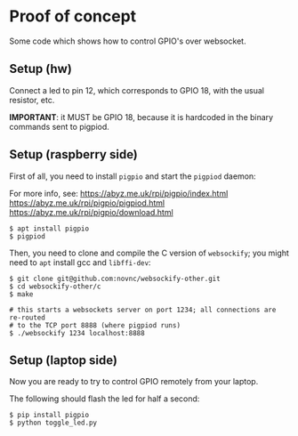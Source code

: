 # Proof of concept

Some code which shows how to control GPIO's over websocket.

## Setup (hw)

Connect a led to pin 12, which corresponds to GPIO 18, with the usual
resistor, etc.

**IMPORTANT**: it MUST be GPIO 18, because it is hardcoded in the binary
commands sent to pigpiod.

## Setup (raspberry side)

First of all, you need to install `pigpio` and start the `pigpiod` daemon:

For more info, see:
https://abyz.me.uk/rpi/pigpio/index.html
https://abyz.me.uk/rpi/pigpio/pigpiod.html
https://abyz.me.uk/rpi/pigpio/download.html

```
$ apt install pigpio
$ pigpiod
```

Then, you need to clone and compile the C version of `websockify`; you might
need to `apt` install gcc and `libffi-dev`:

```
$ git clone git@github.com:novnc/websockify-other.git
$ cd websockify-other/c
$ make

# this starts a websockets server on port 1234; all connections are re-routed
# to the TCP port 8888 (where pigpiod runs)
$ ./websockify 1234 localhost:8888
```

## Setup (laptop side)

Now you are ready to try to control GPIO remotely from your laptop.

The following should flash the led for half a second:

```
$ pip install pigpio
$ python toggle_led.py
```
